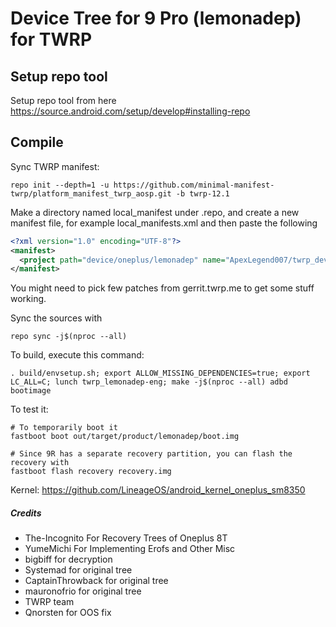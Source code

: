 # Device Tree for 9 Pro (lemonadep) for TWRP

## Setup repo tool
Setup repo tool from here https://source.android.com/setup/develop#installing-repo

## Compile

Sync TWRP manifest:

```
repo init --depth=1 -u https://github.com/minimal-manifest-twrp/platform_manifest_twrp_aosp.git -b twrp-12.1

```

Make a directory named local_manifest under .repo, and create a new manifest file, for example local_manifests.xml
and then paste the following

```xml
<?xml version="1.0" encoding="UTF-8"?>
<manifest>
  <project path="device/oneplus/lemonadep" name="ApexLegend007/twrp_device_oneplus_lemonadep" remote="github" revision="android-12.1-oplus" />
</manifest>
```
You might need to pick few patches from gerrit.twrp.me to get some stuff working.

Sync the sources with

```
repo sync -j$(nproc --all)
```

To build, execute this command:

```
. build/envsetup.sh; export ALLOW_MISSING_DEPENDENCIES=true; export LC_ALL=C; lunch twrp_lemonadep-eng; make -j$(nproc --all) adbd bootimage
```

To test it:

```
# To temporarily boot it
fastboot boot out/target/product/lemonadep/boot.img 

# Since 9R has a separate recovery partition, you can flash the recovery with
fastboot flash recovery recovery.img
```

Kernel: https://github.com/LineageOS/android_kernel_oneplus_sm8350

##### Credits
- The-Incognito For Recovery Trees of Oneplus 8T
- YumeMichi For Implementing Erofs and Other Misc
- bigbiff for decryption
- Systemad for original tree
- CaptainThrowback for original tree
- mauronofrio for original tree
- TWRP team
- Qnorsten for OOS fix
